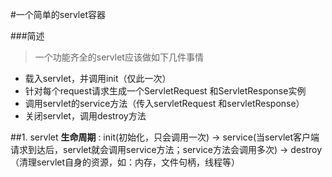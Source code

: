 #一个简单的servlet容器

###简述
>一个功能齐全的servlet应该做如下几件事情    
* 载入servlet，并调用init（仅此一次）
* 针对每个request请求生成一个ServletRequest 和ServletResponse实例
* 调用servlet的service方法（传入servletRequest 和servletResponse）
* 关闭servlet，调用destroy方法

##1. servlet 
**生命周期** : init(初始化，只会调用一次) -> service(当servlet客户端请求到达后，servlet就会调用service方法；service方法会调用多次) -> destroy （清理servlet自身的资源，如：内存，文件句柄，线程等）  